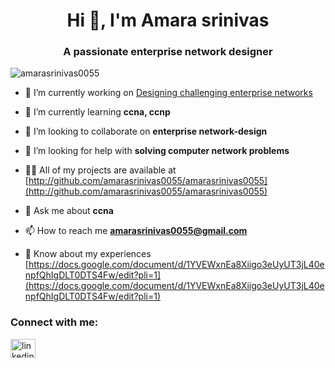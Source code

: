 <h1 align="center">Hi 👋, I'm Amara srinivas</h1>
<h3 align="center">A passionate enterprise network designer</h3>

<p align="left"> <img src="https://komarev.com/ghpvc/?username=amarasrinivas0055&label=Profile%20views&color=0e75b6&style=flat" alt="amarasrinivas0055" /> </p>

- 🔭 I’m currently working on [Designing challenging enterprise networks](https://github.com/amarasrinivas0055/Enterprise-Network-Design-for-an-Engineering-College)

- 🌱 I’m currently learning **ccna, ccnp**

- 👯 I’m looking to collaborate on **enterprise network-design**

- 🤝 I’m looking for help with **solving computer network problems**

- 👨‍💻 All of my projects are available at [http://github.com/amarasrinivas0055/amarasrinivas0055](http://github.com/amarasrinivas0055/amarasrinivas0055)

- 💬 Ask me about **ccna**

- 📫 How to reach me **amarasrinivas0055@gmail.com**

- 📄 Know about my experiences [https://docs.google.com/document/d/1YVEWxnEa8Xiigo3eUyUT3jL40enpfQhIgDLT0DTS4Fw/edit?pli=1](https://docs.google.com/document/d/1YVEWxnEa8Xiigo3eUyUT3jL40enpfQhIgDLT0DTS4Fw/edit?pli=1)

<h3 align="left">Connect with me:</h3>
<p align="left">
<a href="https://linkedin.com/in/linkedin.com/in/amarasrinivas/" target="blank"><img align="center" src="https://raw.githubusercontent.com/rahuldkjain/github-profile-readme-generator/master/src/images/icons/Social/linked-in-alt.svg" alt="linkedin.com/in/amarasrinivas/" height="30" width="40" /></a>
</p>






